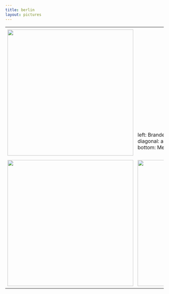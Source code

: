 ```yaml
---
title: berlin
layout: pictures
---
```


<style>
    .table-wrapper td {
        vertical-align: bottom;
        padding: 7px;
    }

</style>

<table class="table-wrapper">
    <tr>
        <td><img width="400" src="../../assets/images/berlin/1.jpg"></td>
        <td>
            <p>
                left: Brandenburger Tor<br>
                diagonal: a fly<br>
                bottom: Memorial to the Murdered Jews of Europe
            </p>
        </td>
    </tr>
    <tr>
        <td><img width="400" src="../../assets/images/berlin/3.jpg"></td>
        <td><img width="400" src="../../assets/images/berlin/2.jpg"></td>
    </tr>
</table>



